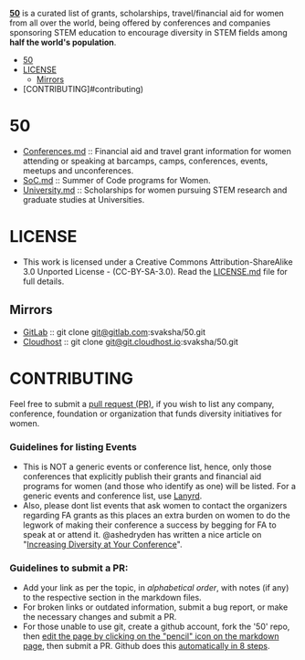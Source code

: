 **[50](http://svaksha.github.io/50)** is a curated list of grants, scholarships, travel/financial aid for women from all over the world, being offered by conferences and companies sponsoring STEM education to encourage diversity in STEM fields among __half the world's population__.

- [50](#50)
- [LICENSE](#license)
   - [Mirrors](#mirrors)
- [CONTRIBUTING]#contributing)


# 50
- [Conferences.md](https://github.com/svaksha/50/blob/master/Events.md) :: Financial aid and travel grant information for women attending or speaking at barcamps, camps, conferences, events, meetups and unconferences.
- [SoC.md](https://github.com/svaksha/50/blob/master/SoC.md) :: Summer of Code programs for Women.
- [University.md](https://github.com/svaksha/50/blob/master/University.md) :: Scholarships for women pursuing STEM research and graduate studies at Universities. 



# LICENSE 
- This work is licensed under a Creative Commons Attribution-ShareAlike 3.0 Unported License - (CC-BY-SA-3.0). Read the [LICENSE.md](https://github.com/svaksha/50/blob/master/LICENSE.md) file for full details.

## Mirrors
- [GitLab](https://gitlab.com/svaksha/50) :: git clone git@gitlab.com:svaksha/50.git 
- [Cloudhost](https://git.cloudhost.io/svaksha/50) :: git clone git@git.cloudhost.io:svaksha/50.git



# CONTRIBUTING
Feel free to submit a [pull request (PR)](https://github.com/svaksha/50/pulls), if you wish to list any company, conference, foundation or organization that funds diversity initiatives for women.

### Guidelines for listing Events
- This is NOT a generic events or conference list, hence, only those conferences that explicitly publish their grants and financial aid programs for women (and those who identify as one) will be listed. For a generic events and conference list, use [Lanyrd](http://lanyrd.com/).
- Also, please dont list events that ask women to contact the organizers regarding FA grants as this places an extra burden on women to do the
legwork of making their conference a success by begging for FA to speak at or attend it. @ashedryden has written a nice article on "[Increasing Diversity at Your Conference](http://www.ashedryden.com/blog/increasing-diversity-at-your-conference)". 


### Guidelines to submit a PR:
- Add your link as per the topic, in _alphabetical order_, with notes (if any) to the respective section in the markdown files.
- For broken links or outdated information, submit a bug report, or make the necessary changes and submit a PR.
- For those unable to use git, create a github account, fork the '50' repo, then [edit the page by clicking on the "pencil" icon on the markdown page](https://help.github.com/articles/editing-files-in-your-repository), then submit a PR. Github does this [automatically in 8 steps](https://help.github.com/articles/editing-files-in-another-user-s-repository).

